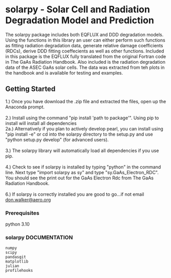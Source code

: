 # solarpy - Solar Cell and Radiation Degradation Model and Prediction

The solarpy package includes both EQFLUX and DDD degradation models.  Using the functions in this library an user can either perform such functions as fitting radiation degradation data, generate relative damage coefficients (RDCs), derive DDD fitting coeffecients as well as other functions.  Included in this package is the EQFLUX fully translated from the original Fortran code in The GaAs Radiation Handbook. Also included is the radiation degradation data of the ASEC GaAs solar cells. The data was extracted from teh plots in the handbook and is available for testing and examples.

## Getting Started

1.) Once you have download the .zip file and extracted the files, open up the Anaconda prompt. <br />
<br />
2.) Install using the command "pip install 'path to package'". Using pip to install will install all dependencies <br />
2a.) Alternatively if you plan to actively develop pearl, you can install using "pip install -e" or cd into the solarpy directory to the setup.py and use "python setup.py develop" (for advanced users). <br />
<br />
3.) The solarpy library will automatically load all dependencies if you use pip.<br />
<br />
4.) Check to see if solarpy is installed by typing "python" in the command line. Next type "import solarpy as sy" and type "sy.GaAs_Electron_RDC". You should see the print out for the GaAs Electron Rdc from The GaAs Radiation Handbook.<br />
<br />
6.) If solarpy is correctly installed you are good to go...if not email don.walker@aero.org

### Prerequisites

python 3.10

### solarpy DOCUMENTATION


```
numpy
scipy
pandasgit
matplotlib
julian
profilehooks
```

